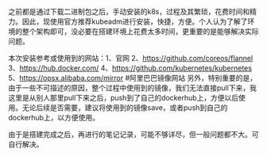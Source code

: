 之前都是通过下载二进制包之后，手动安装的k8s，过程及其繁琐，花费时间和精力。因此，现使用官方推荐kubeadm进行安装，快捷，方便。个人认为了解了环境的整个架构即可，没必要在搭建环境上花费太多时间，更重要的是能够解决实际问题。

本次安装参考或使用到的网站：1、官网
                          2、https://github.com/coreos/flannel
                          3、https://hub.docker.com/
                          4、https://github.com/kubernetes/kubernetes
                          5、https://opsx.alibaba.com/mirror #阿里巴巴镜像网站
 另外，特别重要的是，由于一些不可描述的原因，整个过程中使用到的镜像，我们无法直接pull下来，我这里是从别人那里pull下来之后，push到了自己的dockerhub上，方便以后使用。无论后续是否需要，建议将使用到的镜像save，或者push到自己的dockerhub上，以方便使用。
 
 
 由于是搭建完成之后，再进行的笔记记录，可能不够详尽，但一般问题都不大。可自行解决。
